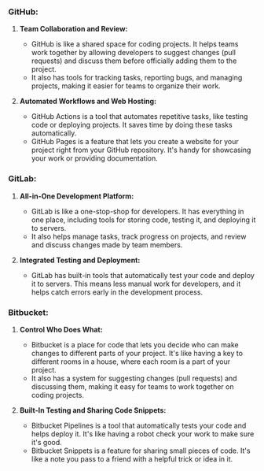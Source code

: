 ### GitHub:

1. **Team Collaboration and Review:**
   - GitHub is like a shared space for coding projects. It helps teams work together by allowing developers to suggest changes (pull requests) and discuss them before officially adding them to the project.
   - It also has tools for tracking tasks, reporting bugs, and managing projects, making it easier for teams to organize their work.

2. **Automated Workflows and Web Hosting:**
   - GitHub Actions is a tool that automates repetitive tasks, like testing code or deploying projects. It saves time by doing these tasks automatically.
   - GitHub Pages is a feature that lets you create a website for your project right from your GitHub repository. It's handy for showcasing your work or providing documentation.

### GitLab:

1. **All-in-One Development Platform:**
   - GitLab is like a one-stop-shop for developers. It has everything in one place, including tools for storing code, testing it, and deploying it to servers.
   - It also helps manage tasks, track progress on projects, and review and discuss changes made by team members.

2. **Integrated Testing and Deployment:**
   - GitLab has built-in tools that automatically test your code and deploy it to servers. This means less manual work for developers, and it helps catch errors early in the development process.

### Bitbucket:

1. **Control Who Does What:**
   - Bitbucket is a place for code that lets you decide who can make changes to different parts of your project. It's like having a key to different rooms in a house, where each room is a part of your project.
   - It also has a system for suggesting changes (pull requests) and discussing them, making it easy for teams to work together on coding projects.

2. **Built-In Testing and Sharing Code Snippets:**
   - Bitbucket Pipelines is a tool that automatically tests your code and helps deploy it. It's like having a robot check your work to make sure it's good.
   - Bitbucket Snippets is a feature for sharing small pieces of code. It's like a note you pass to a friend with a helpful trick or idea in it.